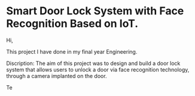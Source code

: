 # Smart Door Lock System with Face Recognition Based on IoT.

Hi, 

This project I have done in my final year Engineering.


Discription: 
The aim of this project was to design and build a door lock system that allows users to unlock a door via face recognition technology, through a camera implanted on the door.

Te
